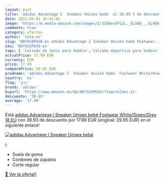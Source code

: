 ```yaml
---
layout: post
title: 'adidas Advantage I  Sneaker Unisex bebé  al 39.93 % de descuento'
date: 2021-05-02 16:41:02
image: 'https://m.media-amazon.com/images/I/3169ovEP1iL._SL500_._SL400_.jpg'
comments: true
category: ofertas
author: 'tole.es'
slug: 'B07SCDP6S6-es adidas Advantage I Sneaker Unisex bebé Footwear...'
sku: 'B07SCDP6S6-es'
tags: [ 'Calzado de tenis para hombre','Calzado deportivo para hombre','Zapatillas para niños','Zapatillas y calzado deportivo para hombre','Zapatos','Zapatos para bebés','Zapatos para hombre','Zapatos para niños','Zapatos y complementos','adidas','bebé', ]
actualPrice: 17.99 EUR
currency: EUR
price: 17.99
comparePrice: 29.95 EUR
prodname: 'adidas Advantage I  Sneaker Unisex bebé  Footwear White/Green/Grey  18 EU'
country: 'es'
flag: '🇪🇸'
brand: 'adidas'
buyurl: 'https://www.amazon.es/dp/B07SCDP6S6/?tag=tolees-21'
descuento: '39.93'
average: '17.99'
---
```


Está [adidas Advantage I  Sneaker Unisex bebé  Footwear White/Green/Grey  18 EU](https://www.amazon.es/dp/B07SCDP6S6/?tag=tolees-21) con 39.93 de descuento por 17.99 EUR (original: 29.95 EUR) en el siguiente enlace!

[![adidas Advantage I  Sneaker Unisex bebé ](https://m.media-amazon.com/images/I/3169ovEP1iL._SL500_._SL400_.jpg)](https://www.amazon.es/dp/B07SCDP6S6/?tag=tolees-21)

ℹ️:

- Suela de goma
- Cordones de zapatos
- Corte regular

[🛒 Ver la oferta!!](https://www.amazon.es/dp/B07SCDP6S6/?tag=tolees-21)
